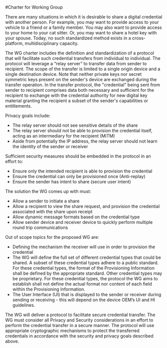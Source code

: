 #Charter for Working Group

There are many situations in which it is desirable to share a digital credential with another person. For example, you may want to provide access to your vehicle to a friend or a family member. You may also want to provide access to your home to your cat sitter. Or, you may want to share a hotel key with your spouse. Today, no such standardized method exists in a cross-platform, multidisciplinary capacity. 

The WG charter includes the definition and standardization of a protocol that will facilitate such credential transfers from individual to individual. The protocol will leverage a “relay server” to transfer data from sender to recipient. The scope of the transfer is limited to a single origin device and a single destination device. Note that neither private keys nor secret symmetric keys present on the sender's device are exchanged during the transfer operation. In the transfer protocol, the "credential" being sent from sender to recipient comprises data both necessary and sufficient for the recipient to exchange with the credential authority for new digital key material granting the recipient a subset of the sender's capabilities or entitlements.

Privacy goals include:

- The relay server should not see sensitive details of the share
- The relay server should not be able to provision the credential itself, acting as an intermediary for the recipient (MiTM)
- Aside from potentially the IP address, the relay server should not learn the identity of the sender or receiver 

Sufficient security measures should be embedded in the protocol in an effort to:

- Ensure only the intended recipient is able to provision the credential
- Ensure the credential can only be provisioned once (Anti-replay)
- Ensure the sender has intent to share (secure user intent)

The solution the WG comes up with must:

- Allow a sender to initiate a share
- Allow a recipient to view the share request, and provision the credential associated with the share upon receipt
- Allow dynamic message formats based on the credential type
- Allow sender device and receiver device to quickly perform multiple round trip communications

Out of scope topics for the proposed WG are:

- Defining the mechanism the receiver will use in order to provision the credential
- The WG will define the full set of different credential types that could be shared. A subset of these credential types adhere to a public standard. For these credential types, the format of the Provisioning Information shall be defined by the appropriate standard. Other credential types may be proprietary. For these credential types, the protocol the WG aims to establish shall not define the actual format nor content of each field within the Provisioning Information.
- The User Interface (UI) that is displayed to the sender or receiver during sending or receiving - this will depend on the device OEM’s UI and HI guidelines.

The WG will deliver a protocol to facilitate secure credential transfer. The WG must consider all Privacy and Security considerations in an effort to perform the credential transfer in a secure manner. The protocol will use appropriate cryptographic mechanisms to protect the transferred credentials in accordance with the security and privacy goals described above.